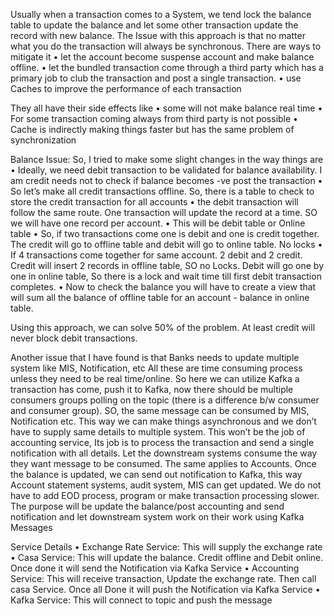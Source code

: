 Usually when a transaction comes to a System, we tend lock the balance table to update the balance and let some other transaction update the record with new balance.
The Issue with this approach is that no matter what you do the transaction will always be synchronous. There are ways to mitigate it 
•	let the account become suspense account and make balance offline.
•	let the bundled transaction come through a third party which has a primary job to club the transaction and post a single transaction.
•	use Caches to improve the performance of each transaction

They all have their side effects like 
•	some will not make balance real time 
•	For some transaction coming always from third party is not possible
•	Cache is indirectly making things faster but has the same problem of synchronization 

Balance Issue:
So, I tried to make some slight changes in the way things are 
•	Ideally, we need debit transaction to be validated for balance availability. I am credit needs not to check if balance becomes -ve post the transaction 
•	So let’s make all credit transactions offline. So, there is a table to check to store the credit transaction for all accounts 
•	the debit transaction will follow the same route. One transaction will update the record at a time. SO we will have one record per account. 
•	This will be debit table or Online table
•	So, if two transactions come one is debit and one is credit together. The credit will go to offline table and debit will go to online table. No locks
•	If 4 transactions come together for same account. 2 debit and 2 credit. Credit will insert 2 records in offline table, SO no Locks. Debit will go one by one in online table, So there is a lock and wait time till first debit transaction completes.
•	Now to check the balance you will have to create a view that will sum all the balance of offline table for an account - balance in online table.   

Using this approach, we can solve 50% of the problem. At least credit will never block debit transactions.

Another issue that I have found is that Banks needs to update multiple system like MIS, Notification, etc
All these are time consuming process unless they need to be real time/online. So here we can utilize Kafka a transaction has come, push it to Kafka, now there should be multiple consumers groups polling on the topic (there is a difference b/w consumer and consumer group). SO, the same message can be consumed by MIS, Notification etc. This way we can make things asynchronous and we don’t have to supply same details to multiple system. This won’t be the job of accounting service, Its job is to process the transaction and send a single notification with all details. Let the downstream systems consume the way they want message to be consumed.
The same applies to Accounts. Once the balance is updated, we can send out notification to Kafka, this way Account statement systems, audit system, MIS can get updated. 
We do not have to add EOD process, program or make transaction processing slower. 
The purpose will be update the balance/post accounting and send notification and let downstream system work on their work using Kafka  Messages

Service Details 
•	Exchange Rate Service: This will supply the exchange rate
•	Casa Service: This will update the balance. Credit offline and Debit online. Once done it will send the Notification via Kafka Service
•	Accounting Service: This will receive transaction, Update the exchange rate. Then call casa Service. Once all Done it will push the Notification via Kafka Service
•	Kafka Service: This will connect to topic and push the message


